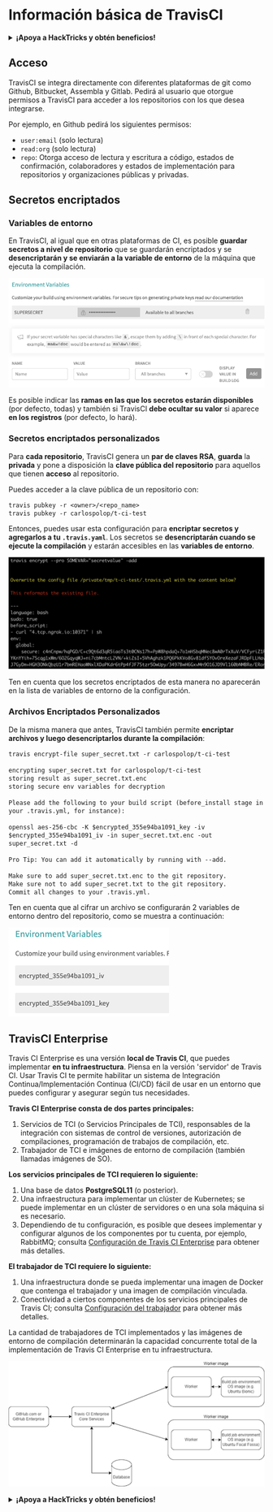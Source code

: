 # Información básica de TravisCI

<details>

<summary><strong>¡Apoya a HackTricks y obtén beneficios!</strong></summary>

* Si quieres ver tu **empresa anunciada en HackTricks** o si quieres acceder a la **última versión de PEASS o descargar HackTricks en PDF**, ¡consulta los [**PLANES DE SUSCRIPCIÓN**](https://github.com/sponsors/carlospolop)!
* Obtén el [**merchandising oficial de PEASS y HackTricks**](https://peass.creator-spring.com)
* Descubre [**The PEASS Family**](https://opensea.io/collection/the-peass-family), nuestra colección exclusiva de [**NFTs**](https://opensea.io/collection/the-peass-family)
* **Únete al** 💬 [**grupo de Discord**](https://discord.gg/hRep4RUj7f) o al [**grupo de Telegram**](https://t.me/peass) o **sígueme** en **Twitter** 🐦 [**@carlospolopm**](https://twitter.com/carlospolopm)**.**
* **Comparte tus trucos de hacking enviando PRs a los repositorios de** [**HackTricks**](https://github.com/carlospolop/hacktricks) y [**HackTricks Cloud**](https://github.com/carlospolop/hacktricks-cloud) en GitHub.

</details>

## Acceso

TravisCI se integra directamente con diferentes plataformas de git como Github, Bitbucket, Assembla y Gitlab. Pedirá al usuario que otorgue permisos a TravisCI para acceder a los repositorios con los que desea integrarse.

Por ejemplo, en Github pedirá los siguientes permisos:

* `user:email` (solo lectura)
* `read:org` (solo lectura)
* `repo`: Otorga acceso de lectura y escritura a código, estados de confirmación, colaboradores y estados de implementación para repositorios y organizaciones públicas y privadas.

## Secretos encriptados

### Variables de entorno

En TravisCI, al igual que en otras plataformas de CI, es posible **guardar secretos a nivel de repositorio** que se guardarán encriptados y se **desencriptarán y se enviarán a la variable de entorno** de la máquina que ejecuta la compilación.

![](<../../.gitbook/assets/image (44).png>)

Es posible indicar las **ramas en las que los secretos estarán disponibles** (por defecto, todas) y también si TravisCI **debe ocultar su valor** si aparece **en los registros** (por defecto, lo hará).

### Secretos encriptados personalizados

Para **cada repositorio**, TravisCI genera un **par de claves RSA**, **guarda** la **privada** y pone a disposición la **clave pública del repositorio** para aquellos que tienen **acceso** al repositorio.

Puedes acceder a la clave pública de un repositorio con:
```
travis pubkey -r <owner>/<repo_name>
travis pubkey -r carlospolop/t-ci-test
```
Entonces, puedes usar esta configuración para **encriptar secretos y agregarlos a tu `.travis.yaml`**. Los secretos se **desencriptarán cuando se ejecute la compilación** y estarán accesibles en las **variables de entorno**.

![](<../../.gitbook/assets/image (2) (2) (1) (1).png>)

Ten en cuenta que los secretos encriptados de esta manera no aparecerán en la lista de variables de entorno de la configuración.

### Archivos Encriptados Personalizados

De la misma manera que antes, TravisCI también permite **encriptar archivos y luego desencriptarlos durante la compilación**:
```
travis encrypt-file super_secret.txt -r carlospolop/t-ci-test

encrypting super_secret.txt for carlospolop/t-ci-test
storing result as super_secret.txt.enc
storing secure env variables for decryption

Please add the following to your build script (before_install stage in your .travis.yml, for instance):

openssl aes-256-cbc -K $encrypted_355e94ba1091_key -iv $encrypted_355e94ba1091_iv -in super_secret.txt.enc -out super_secret.txt -d

Pro Tip: You can add it automatically by running with --add.

Make sure to add super_secret.txt.enc to the git repository.
Make sure not to add super_secret.txt to the git repository.
Commit all changes to your .travis.yml.
```
Ten en cuenta que al cifrar un archivo se configurarán 2 variables de entorno dentro del repositorio, como se muestra a continuación:

![](<../../.gitbook/assets/image (23).png>)

## TravisCI Enterprise

Travis CI Enterprise es una versión **local de Travis CI**, que puedes implementar **en tu infraestructura**. Piensa en la versión 'servidor' de Travis CI. Usar Travis CI te permite habilitar un sistema de Integración Continua/Implementación Continua (CI/CD) fácil de usar en un entorno que puedes configurar y asegurar según tus necesidades.

**Travis CI Enterprise consta de dos partes principales:**

1. Servicios de TCI (o Servicios Principales de TCI), responsables de la integración con sistemas de control de versiones, autorización de compilaciones, programación de trabajos de compilación, etc.
2. Trabajador de TCI e imágenes de entorno de compilación (también llamadas imágenes de SO).

**Los servicios principales de TCI requieren lo siguiente:**

1. Una base de datos **PostgreSQL11** (o posterior).
2. Una infraestructura para implementar un clúster de Kubernetes; se puede implementar en un clúster de servidores o en una sola máquina si es necesario.
3. Dependiendo de tu configuración, es posible que desees implementar y configurar algunos de los componentes por tu cuenta, por ejemplo, RabbitMQ; consulta [Configuración de Travis CI Enterprise](https://docs.travis-ci.com/user/enterprise/tcie-3.x-setting-up-travis-ci-enterprise/) para obtener más detalles.

**El trabajador de TCI requiere lo siguiente:**

1. Una infraestructura donde se pueda implementar una imagen de Docker que contenga el trabajador y una imagen de compilación vinculada.
2. Conectividad a ciertos componentes de los servicios principales de Travis CI; consulta [Configuración del trabajador](https://docs.travis-ci.com/user/enterprise/setting-up-worker/) para obtener más detalles.

La cantidad de trabajadores de TCI implementados y las imágenes de entorno de compilación determinarán la capacidad concurrente total de la implementación de Travis CI Enterprise en tu infraestructura.

![](<../../.gitbook/assets/image (8) (1) (1).png>)

<details>

<summary><strong>¡Apoya a HackTricks y obtén beneficios!</strong></summary>

* Si quieres ver tu **empresa anunciada en HackTricks** o si quieres acceder a la **última versión de PEASS o descargar HackTricks en PDF**, consulta los [**PLANES DE SUSCRIPCIÓN**](https://github.com/sponsors/carlospolop).
* Obtén el [**merchandising oficial de PEASS y HackTricks**](https://peass.creator-spring.com).
* Descubre [**The PEASS Family**](https://opensea.io/collection/the-peass-family), nuestra colección exclusiva de [**NFTs**](https://opensea.io/collection/the-peass-family).
* **Únete al** 💬 [**grupo de Discord**](https://discord.gg/hRep4RUj7f) o al [**grupo de Telegram**](https://t.me/peass) o **sígueme** en **Twitter** 🐦 [**@carlospolopm**](https://twitter.com/carlospolopm)**.**
* **Comparte tus trucos de hacking enviando PRs a los repositorios de** [**HackTricks**](https://github.com/carlospolop/hacktricks) y [**HackTricks Cloud**](https://github.com/carlospolop/hacktricks-cloud) en GitHub.

</details>
